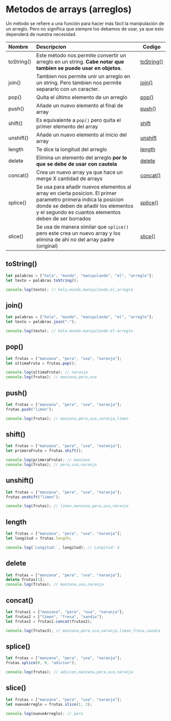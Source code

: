 # Metodos de arrays (arreglos)

Un método se refiere a una función para hacer más fácil la manipulación de un arreglo. Pero no significa que siempre los debamos de usar, ya que esto dependerá de nuestra necesidad.

| Nombre     | Descripcion                                                                                                                                                                                                    | Codigo                  |
| :--------- | :------------------------------------------------------------------------------------------------------------------------------------------------------------------------------------------------------------- | ----------------------- |
| toString() | Este método nos permite convertir un arreglo en un string. **Cabe notar que tambien se puede usar en objetos**.                                                                                                | [toString()](#toString) |
| join()     | Tambien nos permite unir un arreglo en un string. Pero tambien nos permite separarlo con un caracter.                                                                                                          | [join()](#join)         |
| pop()      | Quita el último elemento de un arreglo                                                                                                                                                                         | [pop()](#pop)           |
| push()     | Añade un nuevo elemento al final de array                                                                                                                                                                      | [push()](#push)         |
| shift()    | Es equivalente a `pop()` pero quita el primer elemento del array                                                                                                                                               | [shift](#shift)         |
| unshift()  | Añade un nuevo elemento al inicio del array                                                                                                                                                                    | [unshift](#unshift)     |
| length     | Te dice la longitud del arreglo                                                                                                                                                                                | [length](#length)       |
| delete     | Elimina un elemento del arreglo **por lo que se debe de usar con cautela**                                                                                                                                     | [delete](#delete)       |
| concat()   | Crea un nuevo array ya que hace un merge X cantidad de arrays                                                                                                                                                  | [concat()](#concat)     |
| splice()   | Se usa para añadir nuevos elementos al array en cierta posicion. El primer parametro primera indica la posicion donde se deben de añadir los elementos y el segundo es cuantos elementos deben de ser borrados | [splice()](#splice)     |
| slice()    | Se usa de manera similar que `splice()` pero este crea un nuevo array y los elimina de ahí no del array padre (original)                                                                                       | [slice()](#slice)       |

## toString()

```javascript
let palabras = ["hola", "mundo", "manipulando", "el", "arreglo"];
let texto = palabras.toString();

console.log(texto); // hola,mundo,manipulando,el,arreglo
```

## join()

```javascript
let palabras = ["hola", "mundo", "manipulando", "el", "arreglo"];
let texto = palabras.join("-");

console.log(texto); // hola-mundo-manipulando-el-arreglo
```

## pop()

```javascript
let frutas = ["manzana", "pera", "uva", "naranja"];
let ultimaFruta = frutas.pop();

console.log(ultimaFruta); // naranja
console.log(frutas); // manzana,pera,uva
```

## push()

```javascript
let frutas = ["manzana", "pera", "uva", "naranja"];
frutas.push("limon");

console.log(frutas); // manzana,pera,uva,naranja,limon
```

## shift()

```javascript
let frutas = ["manzana", "pera", "uva", "naranja"];
let primeraFruta = frutas.shift();

console.log(primeraFruta); // manzana
console.log(frutas); // pera,uva,naranja
```

## unshift()

```javascript
let frutas = ["manzana", "pera", "uva", "naranja"];
frutas.unshift("limon");

console.log(frutas); // limon,manzana,pera,uva,naranja
```

## length

```javascript
let frutas = ["manzana", "pera", "uva", "naranja"];
let longitud = frutas.length;

console.log(`Longitud:`, longitud); // Longitud: 4
```

## delete

```javascript
let frutas = ["manzana", "pera", "uva", "naranja"];
delete frutas[1];
console.log(frutas); // manzana,uva,naranja
```

## concat()

```javascript
let frutas1 = ["manzana", "pera", "uva", "naranja"];
let frutas2 = ["limon", "fresa", "sandia"];
let frutas3 = frutas1.concat(frutas2);

console.log(frutas3); // manzana,pera,uva,naranja,limon,fresa,sandia
```

## splice()

```javascript
let frutas = ["manzana", "pera", "uva", "naranja"];
frutas.splice(0, 0, "adicion");

console.log(frutas); // adicion,manzana,pera,uva,naranja
```

## slice()

```javascript
let frutas = ["manzana", "pera", "uva", "naranja"];
let nuevoArreglo = frutas.slice(1, 2);

console.log(nuevoArreglo); // pera
```
